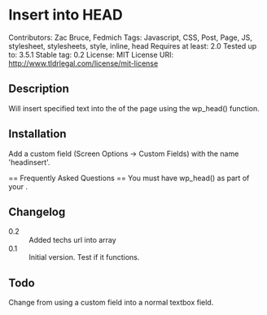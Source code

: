 Insert into HEAD
=================
Contributors: Zac Bruce, Fedmich
Tags: Javascript, CSS, Post, Page, JS, stylesheet, stylesheets, style, inline, head
Requires at least: 2.0
Tested up to: 3.5.1
Stable tag: 0.2
License: MIT
License URI: http://www.tldrlegal.com/license/mit-license

Description
-----------
Will insert specified text into the <head> of the page using the wp_head() function.

Installation
------------
Add a custom field (Screen Options -> Custom Fields) with the name 'headinsert'.

== Frequently Asked Questions ==
You must have wp_head() as part of your <head>.

Changelog
---------
<dl>
  <dt>0.2</dt>
  <dd>Added techs url into array</dd>
  <dt>0.1</dt>
  <dd>Initial version. Test if it functions.</dd>

Todo
----
Change from using a custom field into a normal textbox field.